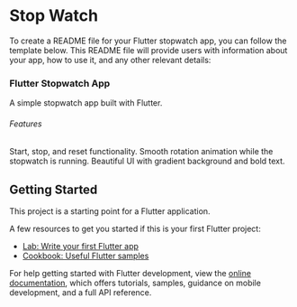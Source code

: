 # Stop Watch


To create a README file for your Flutter stopwatch app, you can follow the template below. This README file will provide users with information about your app, how to use it, and any other relevant details:

### Flutter Stopwatch App
A simple stopwatch app built with Flutter.

###### Features
Start, stop, and reset functionality.
Smooth rotation animation while the stopwatch is running.
Beautiful UI with gradient background and bold text.


## Getting Started

This project is a starting point for a Flutter application.

A few resources to get you started if this is your first Flutter project:

- [Lab: Write your first Flutter app](https://docs.flutter.dev/get-started/codelab)
- [Cookbook: Useful Flutter samples](https://docs.flutter.dev/cookbook)

For help getting started with Flutter development, view the
[online documentation](https://docs.flutter.dev/), which offers tutorials,
samples, guidance on mobile development, and a full API reference.
